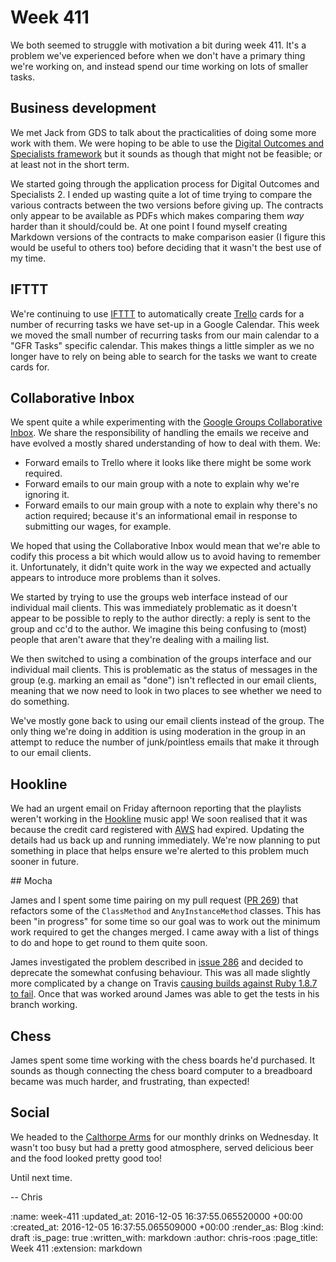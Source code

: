 Week 411
========

We both seemed to struggle with motivation a bit during week 411. It's a problem we've experienced before when we don't have a primary thing we're working on, and instead spend our time working on lots of smaller tasks.

## Business development

We met Jack from GDS to talk about the practicalities of doing some more work with them. We were hoping to be able to use the [Digital Outcomes and Specialists framework][dosf] but it sounds as though that might not be feasible; or at least not in the short term.

We started going through the application process for Digital Outcomes and Specialists 2. I ended up wasting quite a lot of time trying to compare the various contracts between the two versions before giving up. The contracts only appear to be available as PDFs which makes comparing them _way_ harder than it should/could be. At one point I found myself creating Markdown versions of the contracts to make comparison easier (I figure this would be useful to others too) before deciding that it wasn't the best use of my time.

## IFTTT

We're continuing to use [IFTTT][ifttt] to automatically create [Trello][trello] cards for a number of recurring tasks we have set-up in a Google Calendar. This week we moved the small number of recurring tasks from our main calendar to a "GFR Tasks" specific calendar. This makes things a little simpler as we no longer have to rely on being able to search for the tasks we want to create cards for.

## Collaborative Inbox

We spent quite a while experimenting with the [Google Groups Collaborative Inbox][collaborative-inbox]. We share the responsibility of handling the emails we receive and have evolved a mostly shared understanding of how to deal with them. We:

* Forward emails to Trello where it looks like there might be some work required.
* Forward emails to our main group with a note to explain why we're ignoring it.
* Forward emails to our main group with a note to explain why there's no action required; because it's an informational email in response to submitting our wages, for example.

We hoped that using the Collaborative Inbox would mean that we're able to codify this process a bit which would allow us to avoid having to remember it. Unfortunately, it didn't quite work in the way we expected and actually appears to introduce more problems than it solves.

We started by trying to use the groups web interface instead of our individual mail clients. This was immediately problematic as it doesn't appear to be possible to reply to the author directly: a reply is sent to the group and cc'd to the author. We imagine this being confusing to (most) people that aren't aware that they're dealing with a mailing list.

We then switched to using a combination of the groups interface and our individual mail clients. This is problematic as the status of messages in the group (e.g. marking an email as "done") isn't reflected in our email clients, meaning that we now need to look in two places to see whether we need to do something.

We've mostly gone back to using our email clients instead of the group. The only thing we're doing in addition is using moderation in the group in an attempt to reduce the number of junk/pointless emails that make it through to our email clients.

## Hookline

We had an urgent email on Friday afternoon reporting that the playlists weren't working in the [Hookline][hookline] music app! We soon realised that it was because the credit card registered with [AWS][aws] had expired. Updating the details had us back up and running immediately. We're now planning to put something in place that helps ensure we're alerted to this problem much sooner in future.

## Mocha

James and I spent some time pairing on my pull request ([PR 269][mocha-pr-269]) that refactors some of the `ClassMethod` and `AnyInstanceMethod` classes. This has been "in progress" for some time so our goal was to work out the minimum work required to get the changes merged. I came away with a list of things to do and hope to get round to them quite soon.

James investigated the problem described in [issue 286][mocha-issue-286] and decided to deprecate the somewhat confusing behaviour. This was all made slightly more complicated by a change on Travis [causing builds against Ruby 1.8.7 to fail][travis-issue-6963]. Once that was worked around James was able to get the tests in his branch working.

## Chess

James spent some time working with the chess boards he'd purchased. It sounds as though connecting the chess board computer to a breadboard became was much harder, and frustrating, than expected!

## Social

We headed to the [Calthorpe Arms][calthorpe-arms] for our monthly drinks on Wednesday. It wasn't too busy but had a pretty good atmosphere, served delicious beer and the food looked pretty good too!

Until next time.

-- Chris

[aws]: https://aws.amazon.com/
[calthorpe-arms]: http://www.rampubcompany.co.uk/visit-pubs/calthorpe-arms
[collaborative-inbox]: https://support.google.com/a/answer/167430?hl=en
[dosf]: https://www.digitalmarketplace.service.gov.uk/digital-outcomes-and-specialists/opportunities
[hookline]: http://hookline.tv/
[ifttt]: https://ifttt.com/
[mocha-issue-286]: https://github.com/freerange/mocha/issues/286
[mocha-pr-269]: https://github.com/freerange/mocha/pull/269
[travis-issue-6963]: https://github.com/travis-ci/travis-ci/issues/6963
[trello]: https://trello.com/

:name: week-411
:updated_at: 2016-12-05 16:37:55.065520000 +00:00
:created_at: 2016-12-05 16:37:55.065509000 +00:00
:render_as: Blog
:kind: draft
:is_page: true
:written_with: markdown
:author: chris-roos
:page_title: Week 411
:extension: markdown
